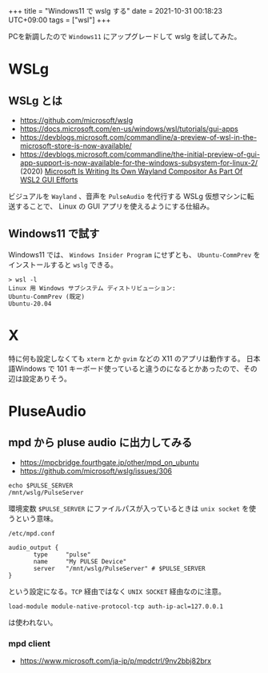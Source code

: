 +++
title = "Windows11 で wslg する"
date = 2021-10-31 00:18:23 UTC+09:00
tags = ["wsl"]
+++


PCを新調したので `Windows11` にアップグレードして wslg を試してみた。

# WSLg

## WSLg とは

* <https://github.com/microsoft/wslg>
* <https://docs.microsoft.com/en-us/windows/wsl/tutorials/gui-apps>
* <https://devblogs.microsoft.com/commandline/a-preview-of-wsl-in-the-microsoft-store-is-now-available/>
* <https://devblogs.microsoft.com/commandline/the-initial-preview-of-gui-app-support-is-now-available-for-the-windows-subsystem-for-linux-2/>
(2020) [Microsoft Is Writing Its Own Wayland Compositor As Part Of WSL2 GUI Efforts](https://www.phoronix.com/scan.php?page=news_item&px=Microsoft-Writing-Wayland-Comp)

ビジュアルを `Wayland` 、音声を `PulseAudio` を代行する WSLg 仮想マシンに転送することで、
Linux の GUI アプリを使えるようにする仕組み。

## Windows11 で試す

Windows11 では、 `Windows Insider Program` にせずとも、
`Ubuntu-CommPrev` をインストールすると `wslg` できる。

```
> wsl -l
Linux 用 Windows サブシステム ディストリビューション:
Ubuntu-CommPrev (既定)
Ubuntu-20.04
```

# X

特に何も設定しなくても `xterm` とか `gvim` などの X11 のアプリは動作する。
日本語Windows で 101 キーボード使っていると違うのになるとかあったので、その辺は設定ありそう。

# PluseAudio

## mpd から pluse audio に出力してみる

* <https://mpcbridge.fourthgate.jp/other/mpd_on_ubuntu>
* <https://github.com/microsoft/wslg/issues/306>

```
echo $PULSE_SERVER
/mnt/wslg/PulseServer
```

環境変数 `$PULSE_SERVER` にファイルパスが入っているときは `unix socket` を使うという意味。

`/etc/mpd.conf`

```
audio_output {
       type     "pulse"
       name     "My PULSE Device"
       server   "/mnt/wslg/PulseServer" # $PULSE_SERVER
}
```

という設定になる。`TCP` 経由ではなく `UNIX SOCKET` 経由なのに注意。

```
load-module module-native-protocol-tcp auth-ip-acl=127.0.0.1
```
は使われない。

### mpd client

* <https://www.microsoft.com/ja-jp/p/mpdctrl/9nv2bbj82brx>
